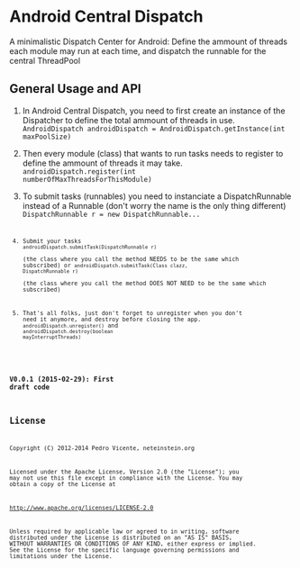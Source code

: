 # Android Central Dispatch

A minimalistic Dispatch Center for Android: Define the ammount of threads each module may run at each time, and dispatch the runnable for the central ThreadPool


General Usage and API
---------------------
1. In Android Central Dispatch, you need to first create an instance of the Dispatcher to define the total ammount of threads in use.
<code>AndroidDispatch androidDispatch = AndroidDispatch.getInstance(int maxPoolSize)</code>

2. Then every module (class) that wants to run tasks needs to register to define the ammount of threads it may take.
<code>androidDispatch.register(int numberOfMaxThreadsForThisModule)</code>

3. To submit tasks (runnables) you need to instanciate a DispatchRunnable instead of a Runnable (don't worry the name is the only thing different)
<code>DispatchRunnable r = new DispatchRunnable... <code>

4. Submit your tasks 
<code>androidDispatch.submitTask(DispatchRunnable r)</code>  
(the class where you call the method NEEDS to be the same which subscribed)
or 
<code>androidDispatch.submitTask(Class clazz, DispatchRunnable r)</code>  
(the class where you call the method DOES NOT NEED to be the same which subscribed)

5. That's all folks, just don't forget to unregister when you don't need it anymore, and destroy before closing the app.
<code>androidDispatch.unregister()</code>
and 
<code>androidDispatch.destroy(boolean mayInterruptThreads)</code>


### V0.0.1 (2015-02-29): First draft code

License
-------
Copyright (C) 2012-2014 Pedro Vicente, neteinstein.org

Licensed under the Apache License, Version 2.0 (the "License");
you may not use this file except in compliance with the License.
You may obtain a copy of the License at

  http://www.apache.org/licenses/LICENSE-2.0

Unless required by applicable law or agreed to in writing, software
distributed under the License is distributed on an "AS IS" BASIS,
WITHOUT WARRANTIES OR CONDITIONS OF ANY KIND, either express or implied.
See the License for the specific language governing permissions and
limitations under the License.
